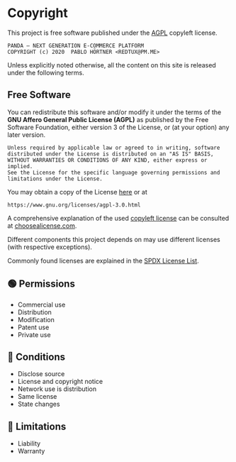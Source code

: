 # Copyright

This project is free software published under the [AGPL] copyleft license.

    PANDA – NEXT GENERATION E-COMMERCE PLATFORM
    COPYRIGHT (c) 2020  PABLO HÖRTNER <REDTUX@PM.ME>

Unless explicitly noted otherwise,
all the content on this site is released under the following terms.

[agpl]: https://www.gnu.org/licenses/agpl-3.0.html "GNU Affero General Public License"

## Free Software

You can redistribute this software and/or modify it under the terms of the
**GNU Affero General Public License (AGPL)** as published by the Free Software Foundation,
either version 3 of the License, or (at your option) any later version.

    Unless required by applicable law or agreed to in writing, software
    distributed under the License is distributed on an "AS IS" BASIS,
    WITHOUT WARRANTIES OR CONDITIONS OF ANY KIND, either express or implied.
    See the License for the specific language governing permissions and
    limitations under the License.

You may obtain a copy of the License [here](license.md) or at

    https://www.gnu.org/licenses/agpl-3.0.html

A comprehensive explanation of the used [copyleft license](https://en.wikipedia.org/wiki/Copyleft)
can be consulted at [choosealicense.com](https://choosealicense.com/licenses/agpl-3.0/).

Different components this project depends on
may use different licenses (with respective exceptions).

Commonly found licenses are explained in the [SPDX License List](https://spdx.org/licenses/).

## 🟢 Permissions

* Commercial use
* Distribution
* Modification
* Patent use
* Private use

## 🔵 Conditions

* Disclose source
* License and copyright notice
* Network use is distribution
* Same license
* State changes

## 🔴 Limitations

* Liability
* Warranty
